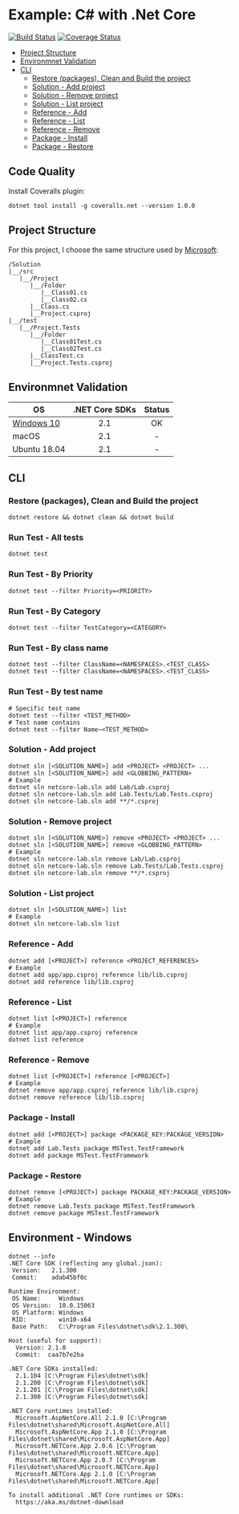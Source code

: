 # Example: C# with .Net Core

[![Build Status](https://travis-ci.org/csMACnz/Coveralls.net-Samples.svg?branch=sample-application)](https://travis-ci.org/bredah/unit-test.svg?branch=master)
[![Coverage Status](https://coveralls.io/repos/github/bredah/unit-test/badge.svg?branch=master)](https://coveralls.io/github/bredah/unit-test?branch=master)

- [Project Structure](#Project-Structure)
- [Environmnet Validation](#Environmnet-Validation)
- [CLI](#CLI)
  - [Restore (packages), Clean and Build the project](#Restore-(packages),-Clean-and-Build-the-project)
  - [Solution - Add project](#Solution---Add-project)
  - [Solution - Remove project](#Solution---Remove-project)
  - [Solution - List project](#Solution---List-project)
  - [Reference - Add](#Reference---Add)
  - [Reference - List](#Reference---List)
  - [Reference - Remove](#Reference---Remove)
  - [Package - Install](#Package---Install)
  - [Package - Restore](#Package---Restore)

## Code Quality

Install Coveralls plugin:

```shell
dotnet tool install -g coveralls.net --version 1.0.0
```

## Project Structure

For this project, I choose the same structure used by [Microsoft](https://docs.microsoft.com/en-us/dotnet/core/tutorials/testing-with-cli):

```console
/Solution
|__/src
   |__/Project
      |__/Folder
         |__Class01.cs
         |__Class02.cs
      |__Class.cs
      |__Project.csproj
|__/test
   |__/Project.Tests
      |__/Folder
         |__Class01Test.cs
         |__Class02Test.cs
      |__ClassTest.cs
      |__Project.Tests.csproj
```

## Environmnet Validation

| OS                                   | .NET Core SDKs | Status |
|--------------------------------------|:--------------:|:------:|
| [Windows 10](#Environment---Windows) |       2.1      |   OK   |
| macOS                                |       2.1      |    -   |
| Ubuntu  18.04                        |       2.1      |    -   |

## CLI

### Restore (packages), Clean and Build the project

```shell
dotnet restore && dotnet clean && dotnet build
```

### Run Test - All tests

```shell
dotnet test
```

### Run Test - By Priority

```shell
dotnet test --filter Priority=<PRIORITY>
```

### Run Test - By Category

```shell
dotnet test --filter TestCategory=<CATEGORY>
```

### Run Test - By class name

```shell
dotnet test --filter ClassName=<NAMESPACES>.<TEST_CLASS>
dotnet test --filter ClassName=<NAMESPACES>.<TEST_CLASS>
```

### Run Test - By test name

```shell
# Specific test name
dotnet test --filter <TEST_METHOD>
# Test name contains
dotnet test --filter Name~<TEST_METHOD>
```

### Solution - Add project

```shell
dotnet sln [<SOLUTION_NAME>] add <PROJECT> <PROJECT> ...
dotnet sln [<SOLUTION_NAME>] add <GLOBBING_PATTERN>
# Example
dotnet sln netcore-lab.sln add Lab/Lab.csproj
dotnet sln netcore-lab.sln add Lab.Tests/Lab.Tests.csproj
dotnet sln netcore-lab.sln add **/*.csproj
```

### Solution - Remove project

```shell
dotnet sln [<SOLUTION_NAME>] remove <PROJECT> <PROJECT> ...
dotnet sln [<SOLUTION_NAME>] remove <GLOBBING_PATTERN>
# Example
dotnet sln netcore-lab.sln remove Lab/Lab.csproj
dotnet sln netcore-lab.sln remove Lab.Tests/Lab.Tests.csproj
dotnet sln netcore-lab.sln remove **/*.csproj
```

### Solution - List project

```shell
dotnet sln [<SOLUTION_NAME>] list
# Example
dotnet sln netcore-lab.sln list
```

### Reference - Add

```shell
dotnet add [<PROJECT>] reference <PROJECT_REFERENCES>
# Example
dotnet add app/app.csproj reference lib/lib.csproj
dotnet add reference lib/lib.csproj
```

### Reference - List

```shell
dotnet list [<PROJECT>] reference
# Example
dotnet list app/app.csproj reference
dotnet list reference
```

### Reference - Remove

```shell
dotnet list [<PROJECT>] reference [<PROJECT>]
# Example
dotnet remove app/app.csproj reference lib/lib.csproj
dotnet remove reference lib/lib.csproj
```

### Package - Install

```shell
dotnet add [<PROJECT>] package <PACKAGE_KEY:PACKAGE_VERSION>
# Example
dotnet add Lab.Tests package MSTest.TestFramework
dotnet add package MSTest.TestFramework
```

### Package - Restore

```shell
dotnet remove [<PROJECT>] package PACKAGE_KEY:PACKAGE_VERSION>
# Example
dotnet remove Lab.Tests package MSTest.TestFramework
dotnet remove package MSTest.TestFramework
```

## Environment - Windows

```console
dotnet --info
.NET Core SDK (reflecting any global.json):
 Version:   2.1.300
 Commit:    adab45bf0c

Runtime Environment:
 OS Name:     Windows
 OS Version:  10.0.15063
 OS Platform: Windows
 RID:         win10-x64
 Base Path:   C:\Program Files\dotnet\sdk\2.1.300\

Host (useful for support):
  Version: 2.1.0
  Commit:  caa7b7e2ba

.NET Core SDKs installed:
  2.1.104 [C:\Program Files\dotnet\sdk]
  2.1.200 [C:\Program Files\dotnet\sdk]
  2.1.201 [C:\Program Files\dotnet\sdk]
  2.1.300 [C:\Program Files\dotnet\sdk]

.NET Core runtimes installed:
  Microsoft.AspNetCore.All 2.1.0 [C:\Program Files\dotnet\shared\Microsoft.AspNetCore.All]
  Microsoft.AspNetCore.App 2.1.0 [C:\Program Files\dotnet\shared\Microsoft.AspNetCore.App]
  Microsoft.NETCore.App 2.0.6 [C:\Program Files\dotnet\shared\Microsoft.NETCore.App]
  Microsoft.NETCore.App 2.0.7 [C:\Program Files\dotnet\shared\Microsoft.NETCore.App]
  Microsoft.NETCore.App 2.1.0 [C:\Program Files\dotnet\shared\Microsoft.NETCore.App]

To install additional .NET Core runtimes or SDKs:
  https://aka.ms/dotnet-download
```